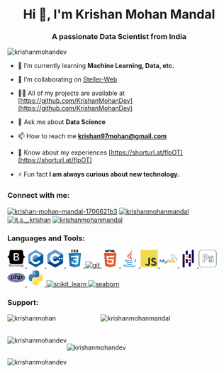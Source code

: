 <h1 align="center">Hi 👋, I'm Krishan Mohan Mandal</h1>
<h3 align="center">A passionate Data Scientist from India</h3>

<p align="left"> <img src="https://komarev.com/ghpvc/?username=krishanmohandev&label=Profile%20views&color=0e75b6&style=flat" alt="krishanmohandev" /> </p>

- 🌱 I’m currently learning **Machine Learning, Data, etc.**

- 👯 I’m collaborating on [Steller-Web](https://github.com/KrishanMohanDev/steller-web)

- 👨‍💻 All of my projects are available at [https://github.com/KrishanMohanDev](https://github.com/KrishanMohanDev)

- 💬 Ask me about **Data Science**

- 📫 How to reach me **krishan97mohan@gmail.com**

- 📄 Know about my experiences [https://shorturl.at/flpOT](https://shorturl.at/flpOT)

- ⚡ Fun fact **I am always curious about new technology.**

<h3 align="left">Connect with me:</h3>
<p align="left">
<a href="https://linkedin.com/in/krishan-mohan-mandal-1706621b3" target="blank"><img align="center" src="https://raw.githubusercontent.com/rahuldkjain/github-profile-readme-generator/master/src/images/icons/Social/linked-in-alt.svg" alt="krishan-mohan-mandal-1706621b3" height="30" width="40" /></a>
<a href="https://kaggle.com/krishanmohanmandal" target="blank"><img align="center" src="https://raw.githubusercontent.com/rahuldkjain/github-profile-readme-generator/master/src/images/icons/Social/kaggle.svg" alt="krishanmohanmandal" height="30" width="40" /></a>
<a href="https://instagram.com/it.s._.krishan" target="blank"><img align="center" src="https://raw.githubusercontent.com/rahuldkjain/github-profile-readme-generator/master/src/images/icons/Social/instagram.svg" alt="it.s._.krishan" height="30" width="40" /></a>
<a href="https://www.leetcode.com/krishanmohanmandal" target="blank"><img align="center" src="https://raw.githubusercontent.com/rahuldkjain/github-profile-readme-generator/master/src/images/icons/Social/leet-code.svg" alt="krishanmohanmandal" height="30" width="40" /></a>
</p>

<h3 align="left">Languages and Tools:</h3>
<p align="left"> <a href="https://getbootstrap.com" target="_blank" rel="noreferrer"> <img src="https://raw.githubusercontent.com/devicons/devicon/master/icons/bootstrap/bootstrap-plain-wordmark.svg" alt="bootstrap" width="40" height="40"/> </a> <a href="https://www.cprogramming.com/" target="_blank" rel="noreferrer"> <img src="https://raw.githubusercontent.com/devicons/devicon/master/icons/c/c-original.svg" alt="c" width="40" height="40"/> </a> <a href="https://www.w3schools.com/cpp/" target="_blank" rel="noreferrer"> <img src="https://raw.githubusercontent.com/devicons/devicon/master/icons/cplusplus/cplusplus-original.svg" alt="cplusplus" width="40" height="40"/> </a> <a href="https://www.w3schools.com/css/" target="_blank" rel="noreferrer"> <img src="https://raw.githubusercontent.com/devicons/devicon/master/icons/css3/css3-original-wordmark.svg" alt="css3" width="40" height="40"/> </a> <a href="https://git-scm.com/" target="_blank" rel="noreferrer"> <img src="https://www.vectorlogo.zone/logos/git-scm/git-scm-icon.svg" alt="git" width="40" height="40"/> </a> <a href="https://www.w3.org/html/" target="_blank" rel="noreferrer"> <img src="https://raw.githubusercontent.com/devicons/devicon/master/icons/html5/html5-original-wordmark.svg" alt="html5" width="40" height="40"/> </a> <a href="https://www.java.com" target="_blank" rel="noreferrer"> <img src="https://raw.githubusercontent.com/devicons/devicon/master/icons/java/java-original.svg" alt="java" width="40" height="40"/> </a> <a href="https://developer.mozilla.org/en-US/docs/Web/JavaScript" target="_blank" rel="noreferrer"> <img src="https://raw.githubusercontent.com/devicons/devicon/master/icons/javascript/javascript-original.svg" alt="javascript" width="40" height="40"/> </a> <a href="https://www.mysql.com/" target="_blank" rel="noreferrer"> <img src="https://raw.githubusercontent.com/devicons/devicon/master/icons/mysql/mysql-original-wordmark.svg" alt="mysql" width="40" height="40"/> </a> <a href="https://pandas.pydata.org/" target="_blank" rel="noreferrer"> <img src="https://raw.githubusercontent.com/devicons/devicon/2ae2a900d2f041da66e950e4d48052658d850630/icons/pandas/pandas-original.svg" alt="pandas" width="40" height="40"/> </a> <a href="https://www.photoshop.com/en" target="_blank" rel="noreferrer"> <img src="https://raw.githubusercontent.com/devicons/devicon/master/icons/photoshop/photoshop-line.svg" alt="photoshop" width="40" height="40"/> </a> <a href="https://www.php.net" target="_blank" rel="noreferrer"> <img src="https://raw.githubusercontent.com/devicons/devicon/master/icons/php/php-original.svg" alt="php" width="40" height="40"/> </a> <a href="https://www.python.org" target="_blank" rel="noreferrer"> <img src="https://raw.githubusercontent.com/devicons/devicon/master/icons/python/python-original.svg" alt="python" width="40" height="40"/> </a> <a href="https://scikit-learn.org/" target="_blank" rel="noreferrer"> <img src="https://upload.wikimedia.org/wikipedia/commons/0/05/Scikit_learn_logo_small.svg" alt="scikit_learn" width="40" height="40"/> </a> <a href="https://seaborn.pydata.org/" target="_blank" rel="noreferrer"> <img src="https://seaborn.pydata.org/_images/logo-mark-lightbg.svg" alt="seaborn" width="40" height="40"/> </a> </p>

<h3 align="left">Support:</h3>
<p><a href="https://www.buymeacoffee.com/krishanmohan"> <img align="left" src="https://cdn.buymeacoffee.com/buttons/v2/default-yellow.png" height="50" width="210" alt="krishanmohan" /></a><a href="https://ko-fi.com/krishanmohanmandal"> <img align="left" src="https://cdn.ko-fi.com/cdn/kofi3.png?v=3" height="50" width="210" alt="krishanmohanmandal" /></a></p><br><br>

<p><img align="left" src="https://github-readme-stats.vercel.app/api/top-langs?username=krishanmohandev&show_icons=true&locale=en&layout=compact" alt="krishanmohandev" /></p>

<p>&nbsp;<img align="center" src="https://github-readme-stats.vercel.app/api?username=krishanmohandev&show_icons=true&locale=en" alt="krishanmohandev" /></p>

<p><img align="center" src="https://github-readme-streak-stats.herokuapp.com/?user=krishanmohandev&" alt="krishanmohandev" /></p>
